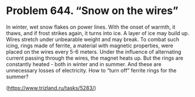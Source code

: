 # Problem 644. “Snow on the wires”

In winter, wet snow flakes on power lines. With the onset of warmth, it thaws, and if frost strikes again, it turns into ice. A layer of ice may build up. Wires stretch under unbearable weight and may break. To combat such icing, rings made of ferrite, a material with magnetic properties, were placed on the wires every 5-6 meters. Under the influence of alternating current passing through the wires, the magnet heats up. But the rings are constantly heated - both in winter and in summer. And these are unnecessary losses of electricity. How to “turn off” ferrite rings for the summer?

(https://www.trizland.ru/tasks/5283/)
